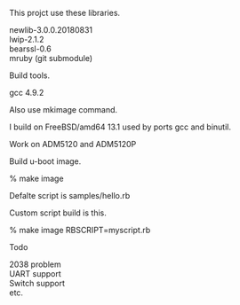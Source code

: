 This projct use these libraries.

newlib-3.0.0.20180831  
lwip-2.1.2  
bearssl-0.6  
mruby (git submodule)  

Build tools.  

gcc 4.9.2 

Also use mkimage command.  

I build on FreeBSD/amd64 13.1 used by ports gcc and binutil.

Work on ADM5120 and ADM5120P

Build u-boot image.  

% make image  

Defalte script is samples/hello.rb  

Custom script build is this.  

% make image RBSCRIPT=myscript.rb  

Todo  

2038 problem  
UART support  
Switch support  
etc.  
